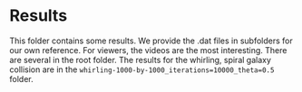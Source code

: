 # Results
This folder contains some results. We provide the .dat files in subfolders for our own reference. For viewers, the videos are the most interesting. There are several in the root folder. The results for the whirling, spiral galaxy collision are in the `whirling-1000-by-1000_iterations=10000_theta=0.5` folder.
